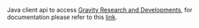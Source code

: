 Java client api to access [Gravity Research and Developments](https://www.gravityrd.com/), for documentation please refer to this [link](https://developers.gravityrd.com/display/DEV/Java). 

